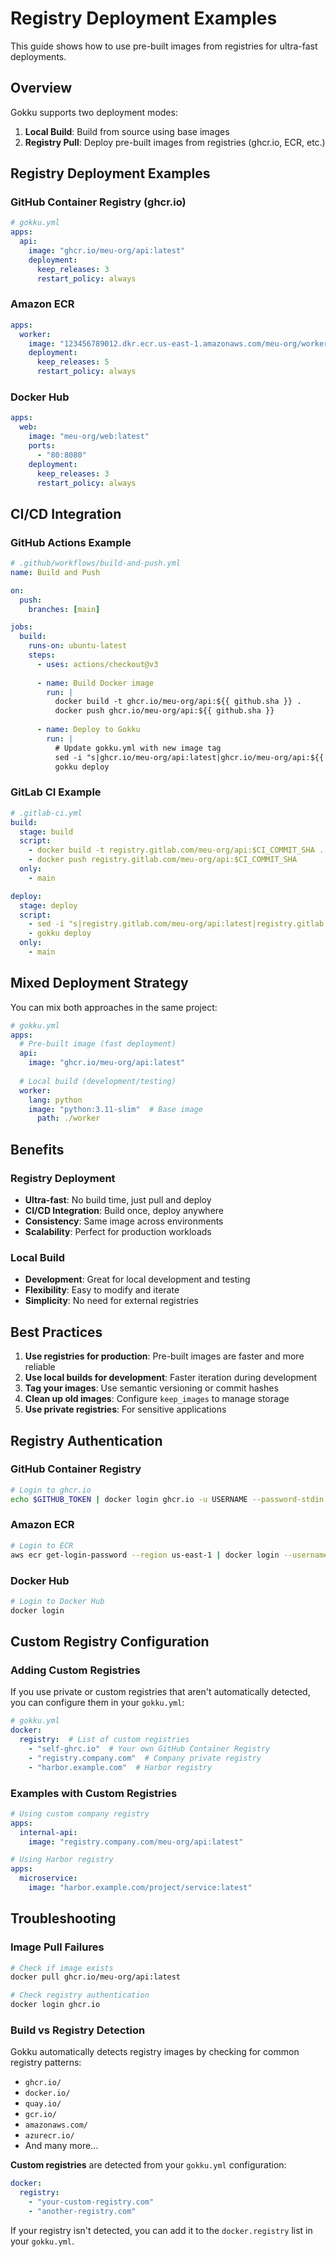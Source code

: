 # Registry Deployment Examples

This guide shows how to use pre-built images from registries for ultra-fast deployments.

## Overview

Gokku supports two deployment modes:

1. **Local Build**: Build from source using base images
2. **Registry Pull**: Deploy pre-built images from registries (ghcr.io, ECR, etc.)

## Registry Deployment Examples

### GitHub Container Registry (ghcr.io)

```yaml
# gokku.yml
apps:
  api:
    image: "ghcr.io/meu-org/api:latest"
    deployment:
      keep_releases: 3
      restart_policy: always
```

### Amazon ECR

```yaml
apps:
  worker:
    image: "123456789012.dkr.ecr.us-east-1.amazonaws.com/meu-org/worker:latest"
    deployment:
      keep_releases: 5
      restart_policy: always
```

### Docker Hub

```yaml
apps:
  web:
    image: "meu-org/web:latest"
    ports:
      - "80:8080"
    deployment:
      keep_releases: 3
      restart_policy: always
```

## CI/CD Integration

### GitHub Actions Example

```yaml
# .github/workflows/build-and-push.yml
name: Build and Push

on:
  push:
    branches: [main]

jobs:
  build:
    runs-on: ubuntu-latest
    steps:
      - uses: actions/checkout@v3
      
      - name: Build Docker image
        run: |
          docker build -t ghcr.io/meu-org/api:${{ github.sha }} .
          docker push ghcr.io/meu-org/api:${{ github.sha }}
          
      - name: Deploy to Gokku
        run: |
          # Update gokku.yml with new image tag
          sed -i "s|ghcr.io/meu-org/api:latest|ghcr.io/meu-org/api:${{ github.sha }}|" gokku.yml
          gokku deploy
```

### GitLab CI Example

```yaml
# .gitlab-ci.yml
build:
  stage: build
  script:
    - docker build -t registry.gitlab.com/meu-org/api:$CI_COMMIT_SHA .
    - docker push registry.gitlab.com/meu-org/api:$CI_COMMIT_SHA
  only:
    - main

deploy:
  stage: deploy
  script:
    - sed -i "s|registry.gitlab.com/meu-org/api:latest|registry.gitlab.com/meu-org/api:$CI_COMMIT_SHA|" gokku.yml
    - gokku deploy
  only:
    - main
```

## Mixed Deployment Strategy

You can mix both approaches in the same project:

```yaml
# gokku.yml
apps:
  # Pre-built image (fast deployment)
  api:
    image: "ghcr.io/meu-org/api:latest"
      
  # Local build (development/testing)
  worker:
    lang: python
    image: "python:3.11-slim"  # Base image
      path: ./worker
```

## Benefits

### Registry Deployment
- **Ultra-fast**: No build time, just pull and deploy
- **CI/CD Integration**: Build once, deploy anywhere
- **Consistency**: Same image across environments
- **Scalability**: Perfect for production workloads

### Local Build
- **Development**: Great for local development and testing
- **Flexibility**: Easy to modify and iterate
- **Simplicity**: No need for external registries

## Best Practices

1. **Use registries for production**: Pre-built images are faster and more reliable
2. **Use local builds for development**: Faster iteration during development
3. **Tag your images**: Use semantic versioning or commit hashes
4. **Clean up old images**: Configure `keep_images` to manage storage
5. **Use private registries**: For sensitive applications

## Registry Authentication

### GitHub Container Registry

```bash
# Login to ghcr.io
echo $GITHUB_TOKEN | docker login ghcr.io -u USERNAME --password-stdin
```

### Amazon ECR

```bash
# Login to ECR
aws ecr get-login-password --region us-east-1 | docker login --username AWS --password-stdin 123456789012.dkr.ecr.us-east-1.amazonaws.com
```

### Docker Hub

```bash
# Login to Docker Hub
docker login
```

## Custom Registry Configuration

### Adding Custom Registries

If you use private or custom registries that aren't automatically detected, you can configure them in your `gokku.yml`:

```yaml
# gokku.yml
docker:
  registry:  # List of custom registries
    - "self-ghrc.io"  # Your own GitHub Container Registry
    - "registry.company.com"  # Company private registry
    - "harbor.example.com"  # Harbor registry
```

### Examples with Custom Registries

```yaml
# Using custom company registry
apps:
  internal-api:
    image: "registry.company.com/meu-org/api:latest"

# Using Harbor registry
apps:
  microservice:
    image: "harbor.example.com/project/service:latest"
```

## Troubleshooting

### Image Pull Failures

```bash
# Check if image exists
docker pull ghcr.io/meu-org/api:latest

# Check registry authentication
docker login ghcr.io
```

### Build vs Registry Detection

Gokku automatically detects registry images by checking for common registry patterns:
- `ghcr.io/`
- `docker.io/`
- `quay.io/`
- `gcr.io/`
- `amazonaws.com/`
- `azurecr.io/`
- And many more...

**Custom registries** are detected from your `gokku.yml` configuration:
```yaml
docker:
  registry:
    - "your-custom-registry.com"
    - "another-registry.com"
```

If your registry isn't detected, you can add it to the `docker.registry` list in your `gokku.yml`.
